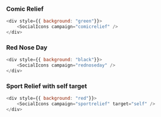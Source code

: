### Comic Relief
```js
<div style={{ background: "green"}}>
    <SocialIcons campaign="comicrelief" />
</div>
```

### Red Nose Day
```js
<div style={{ background: "black"}}>
    <SocialIcons campaign="rednoseday" />
</div>
```

### Sport Relief with self target
```js
<div style={{ background: "red"}}>
    <SocialIcons campaign="sportrelief" target="self" />
</div>
```
